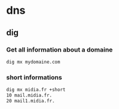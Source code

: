 # dns


## dig

### Get all information about a domaine

```bash
dig mx mydomaine.com
```

### short informations
```bash
dig mx midia.fr +short
10 mail.midia.fr.
20 mail1.midia.fr.
```
